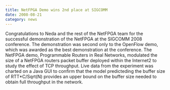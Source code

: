 ```yaml
---
title: NetFPGA Demo wins 2nd place at SIGCOMM
date: 2008-08-21
category: news
---
```


Congratulations to Neda and the rest of the NetFPGA team for the successful demonstration of the NetFPGA at the SIGCOMM 2008 conference. The demonstration was second only to the OpenFlow demo, which was awarded as the best demonstration at the conference. The NetFPGA demo, Programmable Routers in Real Networks, modulated the size of a NetFPGA routers packet buffer deployed within the Internet2 to study the effect of TCP throughput. Live data from the experiment was charted on a Java GUI to confirm that the model predicteding the buffer size of RTT*C/Sqrt(N) provides an upper bound on the buffer size needed to obtain full throughput in the network.
